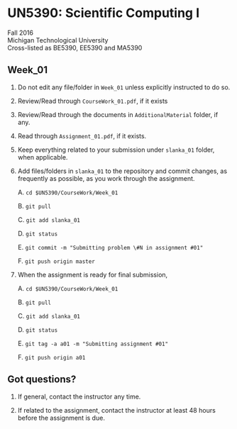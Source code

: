 # UN5390: Scientific Computing I          

Fall 2016        
Michigan Technological University                             
Cross-listed as BE5390, EE5390 and MA5390        


## Week_01

  1. Do not edit any file/folder in ```Week_01``` unless explicitly instructed to do so.

  2. Review/Read through ```CourseWork_01.pdf```, if it exists

  3. Review/Read through the documents in ```AdditionalMaterial``` folder, if any.

  4. Read through ```Assignment_01.pdf```, if it exists.

  5. Keep everything related to your submission under ```slanka_01``` folder, when applicable.

  6. Add files/folders in ```slanka_01``` to the repository and commit changes, as frequently as possible, as you work through the assignment.

     A. ```cd $UN5390/CourseWork/Week_01```

     B. ```git pull```

     C. ```git add slanka_01```

     D. ```git status```

     E. ```git commit -m "Submitting problem \#N in assignment #01"```

     F. ```git push origin master```

  7. When the assignment is ready for final submission,

     A. ```cd $UN5390/CourseWork/Week_01```

     B. ```git pull```

     C. ```git add slanka_01```

     D. ```git status```

     E. ```git tag -a a01 -m "Submitting assignment #01"```

     F. ```git push origin a01```


## Got questions?

  1. If general, contact the instructor any time.      

  2. If related to the assignment, contact the instructor at least 48 hours before the assignment is due.
